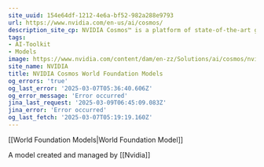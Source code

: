 ```yaml
---
site_uuid: 154e64df-1212-4e6a-bf52-982a288e9793
url: https://www.nvidia.com/en-us/ai/cosmos/
description_site_cp: NVIDIA Cosmos™ is a platform of state-of-the-art generative world foundation models (WFM), advanced tokenizers, guardrails, and an accelerated data processing and curation pipeline built to accelerate the development of physical AI systems such as autonomous vehicles (AVs) and robots.
tags:
- AI-Toolkit
- Models
image: https://www.nvidia.com/content/dam/en-zz/Solutions/ai/cosmos/nvidia-cosmos-og.jpg
site_name: NVIDIA
title: NVIDIA Cosmos World Foundation Models
og_errors: 'true'
og_last_error: '2025-03-07T05:36:40.606Z'
og_error_message: 'Error occurred'
jina_last_request: '2025-03-09T06:45:09.083Z'
jina_error: 'Error occurred'
og_last_fetch: '2025-03-07T05:19:19.160Z'
---
```

[[World Foundation Models|World Foundation Model]]

A model created and managed by [[Nvidia]]

